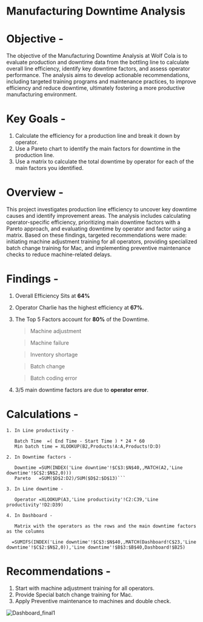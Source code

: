 # Manufacturing Downtime Analysis

# Objective  -  

The objective of the Manufacturing Downtime Analysis at Wolf Cola is to evaluate production and downtime data from the bottling line to calculate overall line efficiency, identify key downtime factors, and assess operator performance. The analysis aims to develop actionable recommendations, including targeted training programs and maintenance practices, to improve efficiency and reduce downtime, ultimately fostering a more productive manufacturing environment.  

# Key Goals -  

1. Calculate the efficiency for a production line and break it down by operator.
2. Use a Pareto chart to identify the main factors for downtime in the production line.
3.  Use a matrix to calculate the total downtime by operator for each of the main factors you identified.

# Overview -  

This project investigates production line efficiency to uncover key downtime causes and identify improvement areas. The analysis includes calculating operator-specific efficiency, prioritizing main downtime factors with a Pareto approach, and evaluating downtime by operator and factor using a matrix. Based on these findings, targeted recommendations were made: initiating machine adjustment training for all operators, providing specialized batch change training for Mac, and implementing preventive maintenance checks to reduce machine-related delays.


# Findings -

1. Overall Efficiency Sits at **64%**
2. Operator Charlie has the highest efficiency at **67%**.
3. The Top 5 Factors account for **80%** of the Downtime.

   > Machine adjustment
   
   > Machine failure  

   > Inventory shortage  

   > Batch change  

   > Batch coding error  

4. 3/5 main downtime factors are due to **operator error**.


# Calculations -  
```
1. In Line productivity -

   Batch Time  =( End Time - Start Time ) * 24 * 60 
   Min batch time = XLOOKUP(B2,Products!A:A,Products!D:D)

2. In Downtime factors -

   Downtime =SUM(INDEX('Line downtime'!$C$3:$N$40,,MATCH(A2,'Line downtime'!$C$2:$N$2,0)))
   Pareto   =SUM($D$2:D2)/SUM($D$2:$D$13)```

3. In Line downtime -

   Operator =XLOOKUP(A3,'Line productivity'!C2:C39,'Line productivity'!D2:D39)

4. In Dashboard -
 
   Matrix with the operators as the rows and the main downtime factors as the columns

  =SUMIFS(INDEX('Line downtime'!$C$3:$N$40,,MATCH(Dashboard!C$23,'Line downtime'!$C$2:$N$2,0)),'Line downtime'!$B$3:$B$40,Dashboard!$B25)
```

# Recommendations -
1. Start with machine adjustment training for all operators.
2. Provide Special batch change training for Mac.
3. Apply Preventive maintenance to machines and double check.

![Dashboard_final1](https://github.com/user-attachments/assets/00ad0f59-898f-4334-86b2-32dc57647b07)
